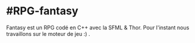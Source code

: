 #RPG-fantasy
===========

Fantasy est un RPG codé en C++ avec la SFML & Thor. Pour l'instant nous travaillons sur le moteur de jeu :) .

